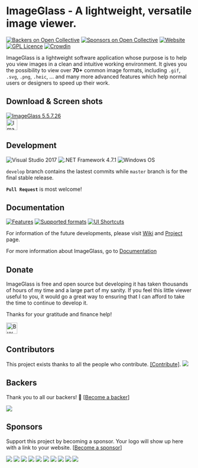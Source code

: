 ImageGlass - A lightweight, versatile image viewer.
===

[![Backers on Open Collective](https://opencollective.com/imageglass/backers/badge.svg)](#backers) [![Sponsors on Open Collective](https://opencollective.com/imageglass/sponsors/badge.svg)](#sponsors) [![Website](https://img.shields.io/badge/www-imageglass.org-0099BC.svg?maxAge=3600)](http://www.imageglass.org)
[![GPL Licence](https://img.shields.io/badge/license-GPLv3-green.svg?maxAge=3600)](https://github.com/d2phap/ImageGlass/blob/master/LICENSE)
[![Crowdin](https://d322cqt584bo4o.cloudfront.net/imageglass/localized.svg)](https://crowdin.com/project/imageglass)


ImageGlass is a lightweight software application whose purpose is to help you view images in a clean and intuitive working environment. 
It gives you the possibility to view over **70+** common image formats, including `.gif`, `.svg`, `.png`, `.heic`, ... and many more advanced features which help normal users or designers to speed up their work.


## Download & Screen shots

<a href="https://www.imageglass.org/download" target="_blank" title="View screen shots">
<img src="https://imageglass.org/upload/photo/release/5.5_1.jpg" alt="ImageGlass 5.5.7.26">
</a><br/>

<a href="https://www.imageglass.org/download" target="_blank" title="Download the latest version">
<img src="https://img.shields.io/badge/Download-ImageGlass%205.5.7.26-009be1.svg?maxAge=3600" height="30" alt="ImageGlass 5.5.7.26">
</a>


## Development
![Visual Studio 2017](https://img.shields.io/badge/IDE-Visual%20Studio%202017-964ad4.svg?maxAge=3600)
![.NET Framework 4.7.1](https://img.shields.io/badge/.NET-Framework%204.7.1-lightgrey.svg?maxAge=3600)
![Windows OS](https://img.shields.io/badge/OS-Windows%207+-00adef.svg?maxAge=3600)

```develop``` branch contains the lastest commits while ```master``` branch is for the final stable release.

**``Pull Request``** is most welcome!



## Documentation

[![Features](https://img.shields.io/badge/docs-Features-brightgreen.svg?maxAge=3600)](https://www.imageglass.org/docs/features)
[![Supported formats](https://img.shields.io/badge/docs-Supported%20Formats-brightgreen.svg?maxAge=3600)](https://www.imageglass.org/documentation/supported-formats)
[![UI Shortcuts](https://img.shields.io/badge/docs-UI%20Shortcuts-brightgreen.svg?maxAge=3600)](https://www.imageglass.org/docs/ui-shortcuts-reference)


For information of the future developments, please visit [Wiki](https://github.com/d2phap/ImageGlass/wiki) and [Project](https://github.com/d2phap/ImageGlass/projects) page. 

For more information about ImageGlass, go to [Documentation](https://www.imageglass.org/docs)




## Donate
ImageGlass is free and open source but developing it has taken thousands of hours of my time and a large part of my sanity. If you feel this little viewer useful to you, it would go a great way to ensuring that I can afford to take the time to continue to develop it.

Thanks for your gratitude and finance help!

<a href="https://www.paypal.me/d2phap" target="_blank" title="Buy me a beer?">
<img src="https://img.shields.io/badge/PayPal-Donate%20$10%20-009be1.svg?maxAge=3600" height="30" alt="Buy me a beer?">
</a>

## Contributors

This project exists thanks to all the people who contribute. [[Contribute]](CONTRIBUTING.md).
<a href="graphs/contributors"><img src="https://opencollective.com/imageglass/contributors.svg?width=890" /></a>


## Backers

Thank you to all our backers! 🙏 [[Become a backer](https://opencollective.com/imageglass#backer)]

<a href="https://opencollective.com/imageglass#backers" target="_blank"><img src="https://opencollective.com/imageglass/backers.svg?width=890"></a>


## Sponsors

Support this project by becoming a sponsor. Your logo will show up here with a link to your website. [[Become a sponsor](https://opencollective.com/imageglass#sponsor)]

<a href="https://opencollective.com/imageglass/sponsor/0/website" target="_blank"><img src="https://opencollective.com/imageglass/sponsor/0/avatar.svg"></a>
<a href="https://opencollective.com/imageglass/sponsor/1/website" target="_blank"><img src="https://opencollective.com/imageglass/sponsor/1/avatar.svg"></a>
<a href="https://opencollective.com/imageglass/sponsor/2/website" target="_blank"><img src="https://opencollective.com/imageglass/sponsor/2/avatar.svg"></a>
<a href="https://opencollective.com/imageglass/sponsor/3/website" target="_blank"><img src="https://opencollective.com/imageglass/sponsor/3/avatar.svg"></a>
<a href="https://opencollective.com/imageglass/sponsor/4/website" target="_blank"><img src="https://opencollective.com/imageglass/sponsor/4/avatar.svg"></a>
<a href="https://opencollective.com/imageglass/sponsor/5/website" target="_blank"><img src="https://opencollective.com/imageglass/sponsor/5/avatar.svg"></a>
<a href="https://opencollective.com/imageglass/sponsor/6/website" target="_blank"><img src="https://opencollective.com/imageglass/sponsor/6/avatar.svg"></a>
<a href="https://opencollective.com/imageglass/sponsor/7/website" target="_blank"><img src="https://opencollective.com/imageglass/sponsor/7/avatar.svg"></a>
<a href="https://opencollective.com/imageglass/sponsor/8/website" target="_blank"><img src="https://opencollective.com/imageglass/sponsor/8/avatar.svg"></a>
<a href="https://opencollective.com/imageglass/sponsor/9/website" target="_blank"><img src="https://opencollective.com/imageglass/sponsor/9/avatar.svg"></a>


